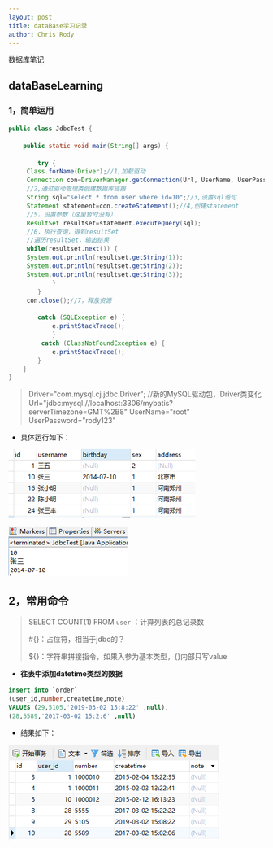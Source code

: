 ```yaml
---
layout: post
title: dataBase学习记录
author: Chris Rody
---
```


数据库笔记

##  dataBaseLearning

### 1，简单运用

```java
public class JdbcTest {

	public static void main(String[] args) {
		
		try {
	 Class.forName(Driver);//1,加载驱动
	 Connection con=DriverManager.getConnection(Url, UserName, UserPassword);
	 //2,通过驱动管理类创建数据库链接
	 String sql="select * from user where id=10";//3,设置sql语句
	 Statement statement=con.createStatement();//4,创建statement
	 //5，设置参数（这里暂时没有）
	 ResultSet resultset=statement.executeQuery(sql);
	 //6，执行查询，得到resultSet
	 //遍历resultSet，输出结果
	 while(resultset.next()) {
	 System.out.println(resultset.getString(1));
	 System.out.println(resultset.getString(2));
	 System.out.println(resultset.getString(3));
			}
		}
     con.close();//7，释放资源

		catch (SQLException e) {
			e.printStackTrace();
			}
		 catch (ClassNotFoundException e) {
			e.printStackTrace();
		}
	}	
}

```

>Driver="com.mysql.cj.jdbc.Driver";   //新的MySQL驱动包，Driver类变化
>Url="jdbc:mysql://localhost:3306/mybatis?serverTimezone=GMT%2B8"
>UserName="root"
>UserPassword="rody123"

* 具体运行如下：

![表](https://github.com/rodyyyy/rodyyyy.github.io/raw/master/images/数据库1.PNG)

![结果](https://github.com/rodyyyy/rodyyyy.github.io/raw/master/images/数据库2.PNG)

## 2，常用命令

>SELECT COUNT(1) FROM `user`  ：计算列表的总记录数
>
>#{}：占位符，相当于jdbc的？
>
>${}：字符串拼接指令，如果入参为基本类型，{}内部只写value 

* **往表中添加datetime类型的数据**

```sql
insert into `order`
(user_id,number,createtime,note)
VALUES (29,5105,'2019-03-02 15:8:22' ,null),
(28,5589,'2017-03-02 15:2:6' ,null)
```

* 结果如下：

![结果](https://github.com/rodyyyy/rodyyyy.github.io/raw/master/images/sql.PNG)